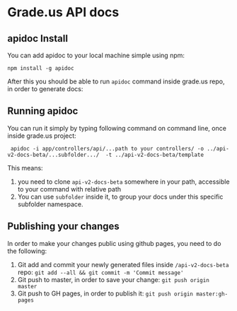 # Grade.us API docs

## apidoc Install 
You can add apidoc to your local machine simple using npm: 

`npm install -g apidoc`

After this you should be able to run `apidoc` command inside grade.us repo, in order to generate docs:

## Running apidoc

You can run it simply by typing following command on command line, once inside grade.us project:

` apidoc -i app/controllers/api/...path to your controllers/ -o ../api-v2-docs-beta/...subfolder.../  -t ../api-v2-docs-beta/template`

This means:

1. you need to clone `api-v2-docs-beta` somewhere in your path, accessible to your command with relative path
2. You can use `subfolder` inside it, to group your docs under this specific subfolder namespace.

## Publishing your changes

In order to make your changes public using github pages, you need to do the following:

1. Git add and commit your newly generated files inside `/api-v2-docs-beta` repo: `git add --all && git commit -m 'Commit message'`
2. Git push to master, in order to save your change: `git push origin master`
3. Git push to GH pages, in order to publish it: `git push origin master:gh-pages`
